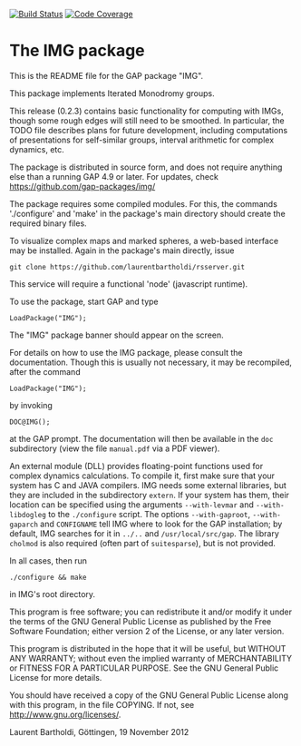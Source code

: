 [![Build Status](https://travis-ci.org/gap-packages/img.svg?branch=master)](https://travis-ci.org/gap-packages/img)
[![Code Coverage](https://codecov.io/github/gap-packages/img/coverage.svg?branch=master&token=)](https://codecov.io/gh/gap-packages/img)

# The IMG package

This is the README file for the GAP package "IMG".

This package implements Iterated Monodromy groups.

This release (0.2.3) contains basic functionality for computing with IMGs,
though some rough edges will still need to be smoothed. In particular,
the TODO file describes plans for future development, including
computations of presentations for self-similar groups, interval
arithmetic for complex dynamics, etc.

The package is distributed in source form, and does not require
anything else than a running GAP 4.9 or later. For updates, check
<https://github.com/gap-packages/img/>

The package requires some compiled modules. For this, the commands
'./configure' and 'make' in the package's main directory should create
the required binary files.

To visualize complex maps and marked spheres, a web-based interface
may be installed. Again in the package's main directly, issue

    git clone https://github.com/laurentbartholdi/rsserver.git

This service will require a functional 'node' (javascript runtime).

To use the package, start GAP and type

    LoadPackage("IMG");

The "IMG" package banner should appear on the screen.

For details on how to use the IMG package, please consult the 
documentation. Though this is usually not necessary, it may be
recompiled, after the command

    LoadPackage("IMG");
    
by invoking

    DOC@IMG();

at the GAP prompt. The documentation will then be available in the
`doc` subdirectory (view the file `manual.pdf` via a PDF viewer).

An external module (DLL) provides floating-point functions used for
complex dynamics calculations. To compile it, first make sure that
your system has C and JAVA compilers. IMG needs some external
libraries, but they are included in the subdirectory `extern`.
If your system has them, their location can be specified using the
arguments `--with-levmar` and `--with-libdogleg` to the `./configure`
script. The options `--with-gaproot`, `--with-gaparch` and
`CONFIGNAME` tell IMG where to look for the GAP installation; by 
default, IMG searches for it in `../..` and `/usr/local/src/gap`.
The library `cholmod` is also required (often part of `suitesparse`),
but is not provided.

In all cases, then run

    ./configure && make
    
in IMG's root directory.

This program is free software; you can redistribute it and/or modify
it under the terms of the GNU General Public License as published by
the Free Software Foundation; either version 2 of the License, or any
later version.

This program is distributed in the hope that it will be useful, but
WITHOUT ANY WARRANTY; without even the implied warranty of
MERCHANTABILITY or FITNESS FOR A PARTICULAR PURPOSE.  See the GNU
General Public License for more details.

You should have received a copy of the GNU General Public License
along with this program, in the file COPYING.  If not, see
<http://www.gnu.org/licenses/>.

  Laurent Bartholdi, Göttingen, 19 November 2012
